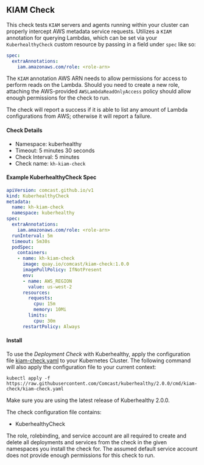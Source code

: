 ## KIAM Check

This check tests `KIAM` servers and agents running within your cluster can properly intercept AWS metadata service requests. Utilizes a `KIAM` annotation for querying Lambdas, which can be set via your `KuberhealthyCheck` custom resource by passing in a field under `spec` like so:

```yaml
spec:
  extraAnnotations:
    iam.amazonaws.com/role: <role-arn>
```

The `KIAM` annotation AWS ARN needs to allow permissions for access to perform reads on the Lambda. Should you need to create a new role, attaching the AWS-provided `AWSLambdaReadOnlyAccess` policy should allow enough permissions for the check to run.

The check will report a success if it is able to list any amount of Lambda configurations from AWS; otherwise it will report a failure.

#### Check Details

- Namespace: kuberhealthy
- Timeout: 5 minutes 30 seconds
- Check Interval: 5 minutes
- Check name: `kh-kiam-check`

#### Example KuberhealthyCheck Spec

```yaml
apiVersion: comcast.github.io/v1
kind: KuberhealthyCheck
metadata:
  name: kh-kiam-check
  namespace: kuberhealthy
spec:
  extraAnnotations:
    iam.amazonaws.com/role: <role-arn>
  runInterval: 5m
  timeout: 5m30s
  podSpec:
    containers:
    - name: kh-kiam-check
      image: quay.io/comcast/kiam-check:1.0.0
      imagePullPolicy: IfNotPresent
      env:
      - name: AWS_REGION
        value: us-west-2
      resources:
        requests:
          cpu: 15m
          memory: 10Mi
        limits:
          cpu: 30m
      restartPolicy: Always 
```

#### Install

To use the *Deployment Check* with Kuberhealthy, apply the configuration file [kiam-check.yaml](kiam-check.yaml) to your Kubernetes Cluster. The following command will also apply the configuration file to your current context:
 
`kubectl apply -f https://raw.githubusercontent.com/Comcast/kuberhealthy/2.0.0/cmd/kiam-check/kiam-check.yaml`

Make sure you are using the latest release of Kuberhealthy 2.0.0. 

The check configuration file contains:
- KuberhealthyCheck

The role, rolebinding, and service account are all required to create and delete all deployments and services from the check in the given namespaces you install the check for. The assumed default service account does not provide enough permissions for this check to run.
